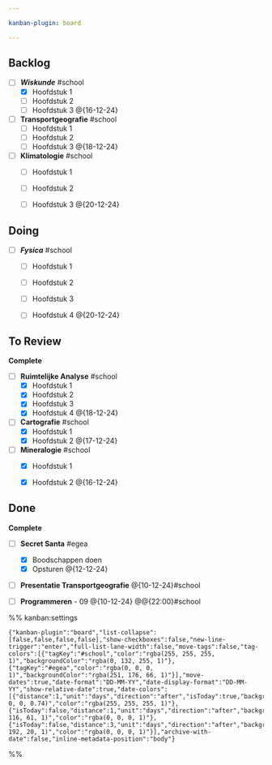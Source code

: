 ```yaml
---

kanban-plugin: board

---
```


## Backlog

- [ ] ***Wiskunde*** #school
	- [x] Hoofdstuk 1
	- [ ] Hoofdstuk 2
	- [ ] Hoofdstuk 3 @{16-12-24}
- [ ] **Transportgeografie** #school 
	- [ ] Hoofdstuk 1
	- [ ] Hoofdstuk 2
	- [ ] Hoofdstuk 3 @{18-12-24}
- [ ] **Klimatologie** #school 
	- [ ] Hoofdstuk 1
	- [ ] Hoofdstuk 2
	- [ ] Hoofdstuk 3 @{20-12-24}


## Doing

- [ ] ***Fysica*** #school
	- [ ] Hoofdstuk 1
	- [ ] Hoofdstuk 2
	- [ ] Hoofdstuk 3
	- [ ] Hoofdstuk 4 @{20-12-24}


## To Review

**Complete**
- [ ] **Ruimtelijke Analyse** #school
	- [x] Hoofdstuk 1
	- [x] Hoofdstuk 2
	- [x] Hoofdstuk 3
	- [x] Hoofdstuk 4 @{18-12-24}
- [ ] **Cartografie** #school
	- [x] Hoofdstuk 1
	- [x] Hoofdstuk 2 @{17-12-24}
- [ ] **Mineralogie** #school
	- [x] Hoofdstuk 1
	- [x] Hoofdstuk 2 @{16-12-24}


## Done

**Complete**
- [ ] **Secret Santa** #egea
	- [x] Boodschappen doen
	- [x] Opsturen 
	@{12-12-24}
- [ ] **Presentatie Transportgeografie** @{10-12-24}#school
- [ ] **Programmeren** - 09 
	@{10-12-24} @@{22:00}#school




%% kanban:settings
```
{"kanban-plugin":"board","list-collapse":[false,false,false,false],"show-checkboxes":false,"new-line-trigger":"enter","full-list-lane-width":false,"move-tags":false,"tag-colors":[{"tagKey":"#school","color":"rgba(255, 255, 255, 1)","backgroundColor":"rgba(0, 132, 255, 1)"},{"tagKey":"#egea","color":"rgba(0, 0, 0, 1)","backgroundColor":"rgba(251, 176, 66, 1)"}],"move-dates":true,"date-format":"DD-MM-YY","date-display-format":"DD-MM-YY","show-relative-date":true,"date-colors":[{"distance":1,"unit":"days","direction":"after","isToday":true,"backgroundColor":"rgba(255, 0, 0, 0.74)","color":"rgba(255, 255, 255, 1)"},{"isToday":false,"distance":1,"unit":"days","direction":"after","backgroundColor":"rgba(255, 116, 61, 1)","color":"rgba(0, 0, 0, 1)"},{"isToday":false,"distance":3,"unit":"days","direction":"after","backgroundColor":"rgba(222, 192, 20, 1)","color":"rgba(0, 0, 0, 1)"}],"archive-with-date":false,"inline-metadata-position":"body"}
```
%%